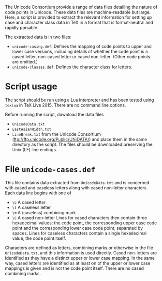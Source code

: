 The Unicode Consortium provide a range of data files detailing
the nature of code points in Unicode. These data files are
machine-readable but large. Here, a script is provided to
extract the relevant information for setting up case and
character class data in TeX in a format that is format-neutral
and rapidly parsable.

The extracted data is in two files:
- `unicode-casing.def`: Defines the mapping of code points to
  upper and lower case versions, including details of whether
  the code point is a cased letter, non-cased letter or cased
  non-letter. (Other code points are omitted.)
- `unicode-classes.def`: Defines the character class for
  letters.

Script usage
============

The script should be run using a Lua interpreter and has been
tested using `texlua` in TeX Live 2015. There are no command
line options.

Before running the script, download the data files
 - `UnicodeData.txt`
 - `EastAsianWidth.txt`
 - `LineBreak.txt`
from the Unicode Consortium
(ftp://ftp.unicode.org/Public/UNIDATA/) and place them in the
same directory as the script. The files should be downloaded
preserving the Unix (LF) line endings.

File `unicode-cases.def`
========================

This file contains data extracted from `UnicodeData.txt` and is
concerned with cased and caseless letters along with cased
non-letter characters. Each data line begins with one of
 - `\L` A cased letter
 - `\l` A caseless letter
 - `\m` A (caseless) combining mark
 - `\C` A cased non-letter
Lines for cased characters then contain three hexadecimal
values: the code point, the corresponding upper case code point
and the corresponding lower case code point, separated by
spaces. Lines for caseless characters contain a single
hexadecimal value, the code point itself.

Characters are defined as letters, combining marks or otherwise
in the file `UnicodeData.txt`, and this information is used
directly. Cased non-letters are identified as they have a
distinct upper or lower case mapping. In the same way, cased
letters are identified as at least on of the upper or lower case
mappings is given and is not the code point itself. There are no
cased combining marks.
